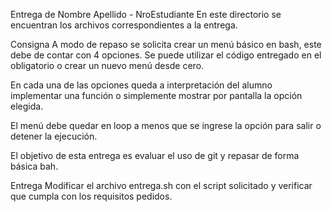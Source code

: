 Entrega de Nombre Apellido - NroEstudiante
En este directorio se encuentran los archivos correspondientes a la entrega.

Consigna
A modo de repaso se solicita crear un menú básico en bash, este debe de contar con 4 opciones. Se puede utilizar el código entregado en el obligatorio o crear un nuevo menú desde cero.

En cada una de las opciones queda a interpretación del alumno implementar una función o simplemente mostrar por pantalla la opción elegida.

El menú debe quedar en loop a menos que se ingrese la opción para salir o detener la ejecución.

El objetivo de esta entrega es evaluar el uso de git y repasar de forma básica bah.

Entrega
Modificar el archivo entrega.sh con el script solicitado y verificar que cumpla con los requisitos pedidos.
